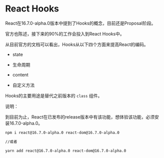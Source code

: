 # React Hooks

  React在16.7.0-alpha.0版本中提到了Hooks的概念，目前还是Proposal阶段。

  官方也陈述，接下来的90%的工作会投入到React Hooks中。

  从目前官方的文档可以看出，Hooks从以下四个方面来提高React的编码。

  * state 
  
  * 生命周期

  * content

  * 自定义方法

  Hooks的主要用途是替代之前版本的 `class` 组件。

  说明：
  
  到目前为止，React在已发布的release版本中有该功能，想体验该功能，必须安装16.7.0-alpha.0。

  ```bash
  npm i react@16.7.0-alpha.0 react-dom@16.7.0-alpha.0

  //或者

  yarn add react@16.7.0-alpha.0 react-dom@16.7.0-alpha.0
  ```